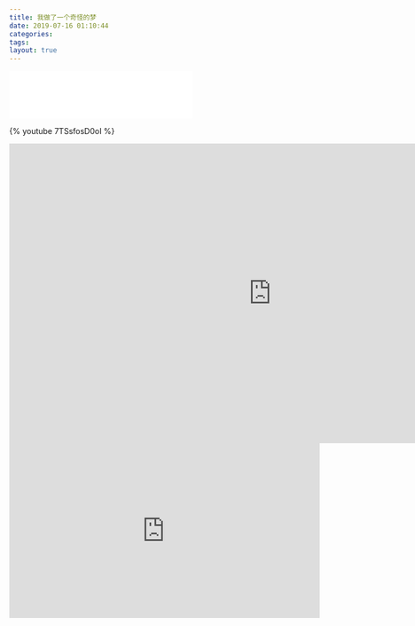 ```yaml
---
title: 我做了一个奇怪的梦
date: 2019-07-16 01:10:44
categories:
tags:
layout: true
---
```




<iframe frameborder="no" border="0" marginwidth="0" marginheight="0" width=330 height=86 src="//music.163.com/outchain/player?type=2&id=566443167&auto=0&height=66"></iframe>


{% youtube 7TSsfosD0oI %}



<iframe width="943" height="540" src="https://www.youtube.com/embed/uCjZxP1DJ4s" frameborder="0" allow="accelerometer; autoplay; encrypted-media; gyroscope; picture-in-picture" allowfullscreen></iframe>


<iframe width="560" height="315" src="https://www.youtube-nocookie.com/embed/7gJ8mGFjeqA" frameborder="0" allow="autoplay; encrypted-media" allowfullscreen></iframe>
